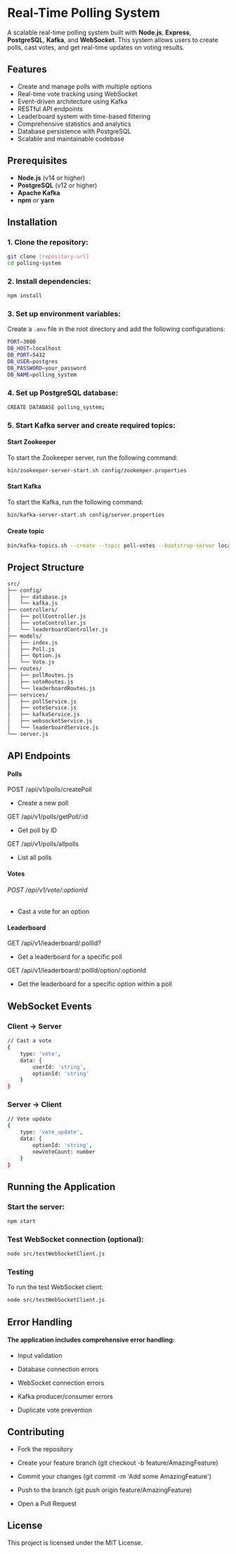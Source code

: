 # Real-Time Polling System

A scalable real-time polling system built with **Node.js**, **Express**, **PostgreSQL**, **Kafka**, and **WebSocket**. This system allows users to create polls, cast votes, and get real-time updates on voting results.

## Features

- Create and manage polls with multiple options
- Real-time vote tracking using WebSocket
- Event-driven architecture using Kafka
- RESTful API endpoints
- Leaderboard system with time-based filtering
- Comprehensive statistics and analytics
- Database persistence with PostgreSQL
- Scalable and maintainable codebase

## Prerequisites

- **Node.js** (v14 or higher)
- **PostgreSQL** (v12 or higher)
- **Apache Kafka**
- **npm** or **yarn**

## Installation

### 1. Clone the repository:

```bash
git clone [repository-url]
cd polling-system
```

### 2. Install dependencies:

```bash
npm install
```

### 3. Set up environment variables:

Create a `.env` file in the root directory and add the following configurations:

```bash
PORT=3000
DB_HOST=localhost
DB_PORT=5432
DB_USER=postgres
DB_PASSWORD=your_password
DB_NAME=polling_system
```

### 4. Set up PostgreSQL database:

```bash
CREATE DATABASE polling_system;
```

### 5. Start Kafka server and create required topics:

#### Start Zookeeper
To start the Zookeeper server, run the following command:

```bash
bin/zookeeper-server-start.sh config/zookeeper.properties
```

#### Start Kafka
To start the Kafka, run the following command:
```bash
bin/kafka-server-start.sh config/server.properties
```

#### Create topic
```bash
bin/kafka-topics.sh --create --topic poll-votes --bootstrap-server localhost:9092 --partitions 1 --replication-factor 1
```

## Project Structure

```bash
src/
├── config/
│   ├── database.js
│   └── kafka.js
├── controllers/
│   ├── pollController.js
│   ├── voteController.js
│   └── leaderboardController.js
├── models/
│   ├── index.js
│   ├── Poll.js
│   ├── Option.js
│   └── Vote.js
├── routes/
│   ├── pollRoutes.js
│   ├── voteRoutes.js
│   └── leaderboardRoutes.js
├── services/
│   ├── pollService.js
│   ├── voteService.js
│   ├── kafkaService.js
│   ├── websocketService.js
│   └── leaderboardService.js
└── server.js
```

## API Endpoints
#### Polls

POST /api/v1/polls/createPoll 
- Create a new poll

GET /api/v1/polls/getPoll/:id 
- Get poll by ID

GET /api/v1/polls/allpolls 
- List all polls

#### Votes

###### POST /api/v1/vote/:optionId

 - Cast a vote for an option

#### Leaderboard

GET  /api/v1/leaderboard/:pollId?
- Get a leaderboard for a specific poll

GET /api/v1/leaderboard/:pollId/option/:optionId
- Get the leaderboard for a specific option within a poll

## WebSocket Events

### Client -> Server

```bash
// Cast a vote
{
    type: 'vote',
    data: {
        userId: 'string',
        optionId: 'string'
    }
}
```

### Server -> Client

```bash
// Vote update
{
    type: 'vote_update',
    data: {
        optionId: 'string',
        newVoteCount: number
    }
}
```

## Running the Application

### Start the server:

```bash
npm start
```

### Test WebSocket connection (optional):

```bash
node src/testWebSocketClient.js
```

### Testing
To run the test WebSocket client:

```bash
node src/testWebSocketClient.js
```

## Error Handling
#### The application includes comprehensive error handling:

- Input validation

- Database connection errors

- WebSocket connection errors

- Kafka producer/consumer errors

- Duplicate vote prevention

## Contributing

- Fork the repository

- Create your feature branch (git checkout -b feature/AmazingFeature)

- Commit your changes (git commit -m 'Add some AmazingFeature')

- Push to the branch (git push origin feature/AmazingFeature)

- Open a Pull Request

## License
This project is licensed under the MIT License.
